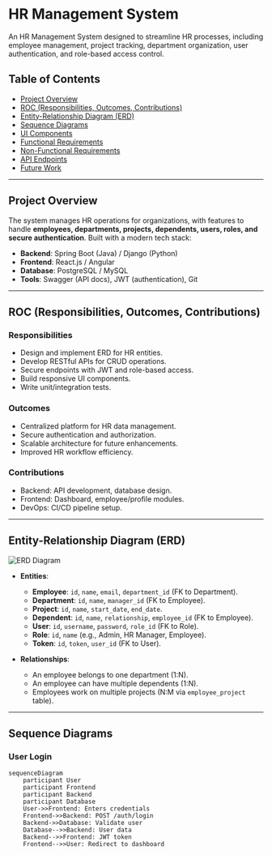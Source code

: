 # HR Management System

An HR Management System designed to streamline HR processes, including employee management, project tracking, department organization, user authentication, and role-based access control.

## Table of Contents
- [Project Overview](#project-overview)
- [ROC (Responsibilities, Outcomes, Contributions)](#roc-responsibilities-outcomes-contributions)
- [Entity-Relationship Diagram (ERD)](#entity-relationship-diagram-erd)
- [Sequence Diagrams](#sequence-diagrams)
- [UI Components](#ui-components)
- [Functional Requirements](#functional-requirements)
- [Non-Functional Requirements](#non-functional-requirements)
- [API Endpoints](#api-endpoints)
- [Future Work](#future-work)

---

## Project Overview
The system manages HR operations for organizations, with features to handle **employees, departments, projects, dependents, users, roles, and secure authentication**. Built with a modern tech stack:
- **Backend**: Spring Boot (Java) / Django (Python)
- **Frontend**: React.js / Angular
- **Database**: PostgreSQL / MySQL
- **Tools**: Swagger (API docs), JWT (authentication), Git

---

## ROC (Responsibilities, Outcomes, Contributions)
### Responsibilities
- Design and implement ERD for HR entities.
- Develop RESTful APIs for CRUD operations.
- Secure endpoints with JWT and role-based access.
- Build responsive UI components.
- Write unit/integration tests.

### Outcomes
- Centralized platform for HR data management.
- Secure authentication and authorization.
- Scalable architecture for future enhancements.
- Improved HR workflow efficiency.

### Contributions
- Backend: API development, database design.
- Frontend: Dashboard, employee/profile modules.
- DevOps: CI/CD pipeline setup.

---

## Entity-Relationship Diagram (ERD)
![ERD Diagram](https://via.placeholder.com/600x400?text=HR+ERD+Diagram)
- **Entities**:
  - **Employee**: `id`, `name`, `email`, `department_id` (FK to Department).
  - **Department**: `id`, `name`, `manager_id` (FK to Employee).
  - **Project**: `id`, `name`, `start_date`, `end_date`.
  - **Dependent**: `id`, `name`, `relationship`, `employee_id` (FK to Employee).
  - **User**: `id`, `username`, `password`, `role_id` (FK to Role).
  - **Role**: `id`, `name` (e.g., Admin, HR Manager, Employee).
  - **Token**: `id`, `token`, `user_id` (FK to User).

- **Relationships**:
  - An employee belongs to one department (1:N).
  - An employee can have multiple dependents (1:N).
  - Employees work on multiple projects (N:M via `employee_project` table).

---

## Sequence Diagrams
### User Login
```mermaid
sequenceDiagram
    participant User
    participant Frontend
    participant Backend
    participant Database
    User->>Frontend: Enters credentials
    Frontend->>Backend: POST /auth/login
    Backend->>Database: Validate user
    Database-->>Backend: User data
    Backend-->>Frontend: JWT token
    Frontend-->>User: Redirect to dashboard
